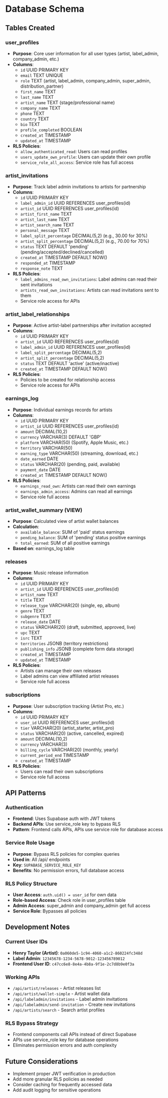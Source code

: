 # Database Schema

## Tables Created

### user_profiles
- **Purpose**: Core user information for all user types (artist, label_admin, company_admin, etc.)
- **Columns**:
  - `id` UUID PRIMARY KEY
  - `email` TEXT UNIQUE
  - `role` TEXT (artist, label_admin, company_admin, super_admin, distribution_partner)
  - `first_name` TEXT
  - `last_name` TEXT
  - `artist_name` TEXT (stage/professional name)
  - `company_name` TEXT
  - `phone` TEXT
  - `country` TEXT
  - `bio` TEXT
  - `profile_completed` BOOLEAN
  - `created_at` TIMESTAMP
  - `updated_at` TIMESTAMP
- **RLS Policies**:
  - `allow_authenticated_read`: Users can read profiles
  - `users_update_own_profile`: Users can update their own profile
  - `service_role_all_access`: Service role has full access

### artist_invitations
- **Purpose**: Track label admin invitations to artists for partnership
- **Columns**:
  - `id` UUID PRIMARY KEY
  - `label_admin_id` UUID REFERENCES user_profiles(id)
  - `artist_id` UUID REFERENCES user_profiles(id)
  - `artist_first_name` TEXT
  - `artist_last_name` TEXT
  - `artist_search_name` TEXT
  - `personal_message` TEXT
  - `label_split_percentage` DECIMAL(5,2) (e.g., 30.00 for 30%)
  - `artist_split_percentage` DECIMAL(5,2) (e.g., 70.00 for 70%)
  - `status` TEXT DEFAULT 'pending' (pending/accepted/declined/cancelled)
  - `created_at` TIMESTAMP DEFAULT NOW()
  - `responded_at` TIMESTAMP
  - `response_note` TEXT
- **RLS Policies**:
  - `label_admins_read_own_invitations`: Label admins can read their sent invitations
  - `artists_read_own_invitations`: Artists can read invitations sent to them
  - Service role access for APIs

### artist_label_relationships
- **Purpose**: Active artist-label partnerships after invitation accepted
- **Columns**:
  - `id` UUID PRIMARY KEY
  - `artist_id` UUID REFERENCES user_profiles(id)
  - `label_admin_id` UUID REFERENCES user_profiles(id)
  - `label_split_percentage` DECIMAL(5,2)
  - `artist_split_percentage` DECIMAL(5,2)
  - `status` TEXT DEFAULT 'active' (active/inactive)
  - `created_at` TIMESTAMP DEFAULT NOW()
- **RLS Policies**:
  - Policies to be created for relationship access
  - Service role access for APIs

### earnings_log
- **Purpose**: Individual earnings records for artists
- **Columns**:
  - `id` UUID PRIMARY KEY
  - `artist_id` UUID REFERENCES user_profiles(id)
  - `amount` DECIMAL(10,2)
  - `currency` VARCHAR(3) DEFAULT 'GBP'
  - `platform` VARCHAR(50) (Spotify, Apple Music, etc.)
  - `territory` VARCHAR(50)
  - `earning_type` VARCHAR(50) (streaming, download, etc.)
  - `date_earned` DATE
  - `status` VARCHAR(20) (pending, paid, available)
  - `payment_date` DATE
  - `created_at` TIMESTAMP DEFAULT NOW()
- **RLS Policies**:
  - `earnings_read_own`: Artists can read their own earnings
  - `earnings_admin_access`: Admins can read all earnings
  - Service role full access

### artist_wallet_summary (VIEW)
- **Purpose**: Calculated view of artist wallet balances
- **Calculation**:
  - `available_balance`: SUM of 'paid' status earnings
  - `pending_balance`: SUM of 'pending' status positive earnings
  - `total_earned`: SUM of all positive earnings
- **Based on**: earnings_log table

### releases
- **Purpose**: Music release information
- **Columns**:
  - `id` UUID PRIMARY KEY
  - `artist_id` UUID REFERENCES user_profiles(id)
  - `artist_name` TEXT
  - `title` TEXT
  - `release_type` VARCHAR(20) (single, ep, album)
  - `genre` TEXT
  - `subgenre` TEXT
  - `release_date` DATE
  - `status` VARCHAR(20) (draft, submitted, approved, live)
  - `upc` TEXT
  - `isrc` TEXT
  - `territories` JSONB (territory restrictions)
  - `publishing_info` JSONB (complete form data storage)
  - `created_at` TIMESTAMP
  - `updated_at` TIMESTAMP
- **RLS Policies**:
  - Artists can manage their own releases
  - Label admins can view affiliated artist releases
  - Service role full access

### subscriptions
- **Purpose**: User subscription tracking (Artist Pro, etc.)
- **Columns**:
  - `id` UUID PRIMARY KEY
  - `user_id` UUID REFERENCES user_profiles(id)
  - `tier` VARCHAR(20) (artist_starter, artist_pro)
  - `status` VARCHAR(20) (active, cancelled, expired)
  - `amount` DECIMAL(10,2)
  - `currency` VARCHAR(3)
  - `billing_cycle` VARCHAR(20) (monthly, yearly)
  - `current_period_end` TIMESTAMP
  - `created_at` TIMESTAMP
- **RLS Policies**:
  - Users can read their own subscriptions
  - Service role full access

## API Patterns

### Authentication
- **Frontend**: Uses Supabase auth with JWT tokens
- **Backend APIs**: Use service_role key to bypass RLS
- **Pattern**: Frontend calls APIs, APIs use service role for database access

### Service Role Usage
- **Purpose**: Bypass RLS policies for complex queries
- **Used in**: All /api/ endpoints
- **Key**: `SUPABASE_SERVICE_ROLE_KEY`
- **Benefits**: No permission errors, full database access

### RLS Policy Structure
- **User Access**: `auth.uid() = user_id` for own data
- **Role-based Access**: Check role in user_profiles table
- **Admin Access**: super_admin and company_admin get full access
- **Service Role**: Bypasses all policies

## Development Notes

### Current User IDs
- **Henry Taylor (Artist)**: `0a060de5-1c94-4060-a1c2-860224fc348d`
- **Label Admin**: `12345678-1234-5678-9012-123456789012`
- **Frontend User ID**: `c47cc6e8-8e4a-4b8a-9f1e-2c7d8b9e0f3a`

### Working APIs
- `/api/artist/releases` - Artist releases list
- `/api/artist/wallet-simple` - Artist wallet data
- `/api/labeladmin/invitations` - Label admin invitations
- `/api/labeladmin/send-invitation` - Create new invitations
- `/api/artists/search` - Search artist profiles

### RLS Bypass Strategy
- Frontend components call APIs instead of direct Supabase
- APIs use service_role key for database operations
- Eliminates permission errors and auth complexity

## Future Considerations
- Implement proper JWT verification in production
- Add more granular RLS policies as needed
- Consider caching for frequently accessed data
- Add audit logging for sensitive operations
